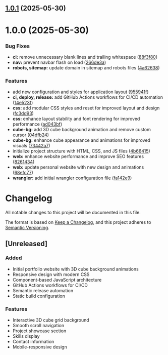 ## [1.0.1](https://github.com/peritissimus/artifex/compare/v1.0.0...v1.0.1) (2025-05-30)

# 1.0.0 (2025-05-30)

### Bug Fixes

- **ci:** remove unnecessary blank lines and trailing whitespace ([88f3f80](https://github.com/peritissimus/artifex/commit/88f3f803bbe121b95cc95b67b674d1a18f40970c))
- **nav:** prevent navbar flash on load ([266de3a](https://github.com/peritissimus/artifex/commit/266de3a21e8fed4a785275f9eee7f175dfefc1ab))
- **robots, sitemap:** update domain in sitemap and robots files ([4a62638](https://github.com/peritissimus/artifex/commit/4a626389d1c446c65e1452a5ed44d487998d5db2))

### Features

- add new configuration and styles for application layout ([955941f](https://github.com/peritissimus/artifex/commit/955941f9656811bc5d2ce3aaf6889d76d4a313c3))
- **ci, deploy, release:** add GitHub Actions workflows for CI/CD automation ([14e523f](https://github.com/peritissimus/artifex/commit/14e523f2d48dac31c560eabcfeff5a64f1043d3a))
- **css:** add modular CSS styles and reset for improved layout and design ([fc3dd93](https://github.com/peritissimus/artifex/commit/fc3dd93718a7e0218c9be26818c538d8fb4eebe2))
- **css:** enhance layout stability and font rendering for improved performance ([ad043bf](https://github.com/peritissimus/artifex/commit/ad043bfefaddcdd92e2d9ef1717d648224e04439))
- **cube-bg:** add 3D cube background animation and remove custom cursor ([04dfb24](https://github.com/peritissimus/artifex/commit/04dfb240ee34caf7a6f50a2af0a0fa0742ff7baf))
- **cube-bg:** enhance cube appearance and animations for improved visuals ([73442a7](https://github.com/peritissimus/artifex/commit/73442a7d8f7704cab200878b0140bf285d013974))
- initialize project structure with HTML, CSS, and JS files ([4b66415](https://github.com/peritissimus/artifex/commit/4b66415724f3af40e54c150bae70fe4ce852c9f8))
- **web:** enhance website performance and improve SEO features ([8261434](https://github.com/peritissimus/artifex/commit/8261434f34dc147ecb8c98972cfa2f9c1df47115))
- **web:** update personal website with new design and animations ([68efc77](https://github.com/peritissimus/artifex/commit/68efc7773f16dd7223c6700d8f8af20e5e479a69))
- **wrangler:** add initial wrangler configuration file ([fa142e9](https://github.com/peritissimus/artifex/commit/fa142e932a794c0d7e9f5b9f7a446c2b39b8c06a))

# Changelog

All notable changes to this project will be documented in this file.

The format is based on [Keep a Changelog](https://keepachangelog.com/en/1.0.0/),
and this project adheres to [Semantic Versioning](https://semver.org/spec/v2.0.0.html).

## [Unreleased]

### Added

- Initial portfolio website with 3D cube background animations
- Responsive design with modern CSS
- Component-based JavaScript architecture
- GitHub Actions workflows for CI/CD
- Semantic release automation
- Static build configuration

### Features

- Interactive 3D cube grid background
- Smooth scroll navigation
- Project showcase section
- Skills display
- Contact information
- Mobile-responsive design
